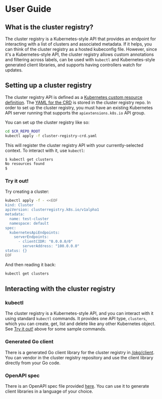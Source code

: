 # User Guide

## What is the cluster registry?

The cluster registry is a Kubernetes-style API that provides an endpoint for
interacting with a list of clusters and associated metadata. If it helps, you
can think of the cluster registry as a hosted kubeconfig file. However, since
it's a Kubernetes-style API, the cluster registry allows custom annotations and
filtering across labels, can be used with `kubectl` and Kubernetes-style
generated client libraries, and supports having controllers watch for updates.

## Setting up a cluster registry

The cluster registry API is defined as a [Kubernetes custom resource
definition](https://kubernetes.io/docs/concepts/api-extension/custom-resources/#customresourcedefinitions).
The [YAML for the CRD](/cluster-registry-crd.yaml) is stored in the cluster
registry repo. In order to set up the cluster registry, you must have an
existing Kubernetes API server running that supports the `apiextensions.k8s.io`
API group.

You can set up the cluster registry like so:

```sh
cd $CR_REPO_ROOT
kubectl apply -f cluster-registry-crd.yaml
```

This will register the cluster registry API with your currently-selected
context. To interact with it, use `kubectl`:

```sh
$ kubectl get clusters
No resources found
$
```

### Try it out!

Try creating a cluster:

```sh
kubectl apply -f - <<EOF
kind: Cluster
apiVersion: clusterregistry.k8s.io/v1alpha1
metadata:
  name: test-cluster
  namespace: default
spec:
  kubernetesApiEndpoints:
    serverEndpoints:
      - clientCIDR: "0.0.0.0/0"
        serverAddress: "100.0.0.0"
status: {}
EOF
```

And then reading it back:

```sh
kubectl get clusters
```

## Interacting with the cluster registry

### kubectl

The cluster registry is a Kubernetes-style API, and you can interact with it
using standard `kubectl` commands. It provides one API type, `clusters`, which
you can create, get, list and delete like any other Kubernetes object. See [Try
it out!](#try-it-out) above for some sample commands.

### Generated Go client

There is a generated Go client library for the cluster registry in
[/pkg/client](/pkg/client). You can vendor in the cluster registry repository
and use the client library directly from your Go code.

### OpenAPI spec

There is an OpenAPI spec file provided
[here](/docs/reference/openapi-spec/swagger.json). You can use it to generate
client libraries in a language of your choice.
